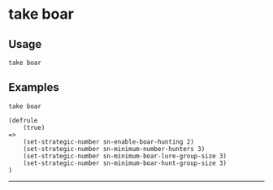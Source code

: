 # take boar
## Usage
```
take boar
```
## Examples
```
take boar
```
```
(defrule
    (true)
=>
    (set-strategic-number sn-enable-boar-hunting 2)
    (set-strategic-number sn-minimum-number-hunters 3)
    (set-strategic-number sn-minimum-boar-lure-group-size 3)
    (set-strategic-number sn-minimum-boar-hunt-group-size 3)
)

```
---
